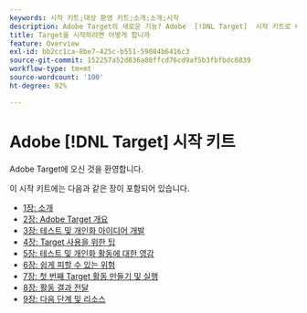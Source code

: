 ```yaml
---
keywords: 시작 키트;대상 환영 키트;소개;소개;시작
description: Adobe Target의 새로운 기능? Adobe  [!DNL Target]  시작 키트로 바로 시작할 수 있습니다.
title: Target을 시작하려면 어떻게 합니까
feature: Overview
exl-id: bb2cc1ca-8be7-425c-b551-59084b6416c3
source-git-commit: 152257a52d836a88ffcd76cd9af5b3fbfbdc0839
workflow-type: tm+mt
source-wordcount: '100'
ht-degree: 92%

---
```


# Adobe [!DNL Target] 시작 키트

Adobe Target에 오신 것을 환영합니다.

이 시작 키트에는 다음과 같은 장이 포함되어 있습니다.

* [1장: 소개](/help/main/c-intro/target-welcome-kit-1.md)
* [2장: Adobe Target 개요](/help/main/c-intro/target-welcome-kit-2.md)
* [3장: 테스트 및 개인화 아이디어 개발](/help/main/c-intro/target-welcome-kit-3.md)
* [4장: Target 사용을 위한 팁](/help/main/c-intro/target-welcome-kit-4.md)
* [5장: 테스트 및 개인화 활동에 대한 영감](/help/main/c-intro/target-welcome-kit-5.md)
* [6장: 쉽게 피할 수 있는 위험](/help/main/c-intro/target-welcome-kit-6.md)
* [7장: 첫 번째 Target 활동 만들기 및 실행](/help/main/c-intro/target-welcome-kit-7.md)
* [8장: 활동 결과 전달](/help/main/c-intro/target-welcome-kit-8.md)
* [9장: 다음 단계 및 리소스](/help/main/c-intro/target-welcome-kit-9.md)
